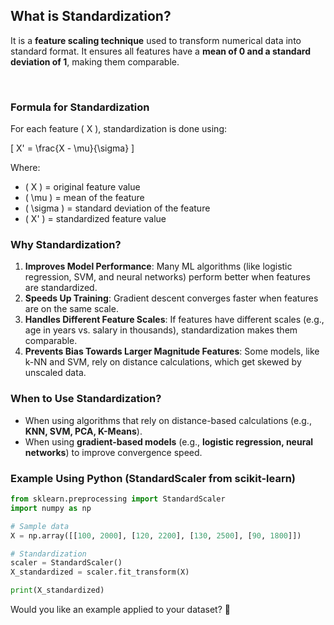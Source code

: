 ## What is Standardization?

It is a **feature scaling technique** used to transform numerical data into standard format. It ensures all features have a **mean of 0 and a standard deviation of 1**, making them comparable.

​
### **Formula for Standardization**
For each feature \( X \), standardization is done using:

\[
X' = \frac{X - \mu}{\sigma}
\]

Where:
- \( X \) = original feature value
- \( \mu \) = mean of the feature
- \( \sigma \) = standard deviation of the feature
- \( X' \) = standardized feature value


### **Why Standardization?**
1. **Improves Model Performance**: Many ML algorithms (like logistic regression, SVM, and neural networks) perform better when features are standardized.
2. **Speeds Up Training**: Gradient descent converges faster when features are on the same scale.
3. **Handles Different Feature Scales**: If features have different scales (e.g., age in years vs. salary in thousands), standardization makes them comparable.
4. **Prevents Bias Towards Larger Magnitude Features**: Some models, like k-NN and SVM, rely on distance calculations, which get skewed by unscaled data.

### **When to Use Standardization?**
- When using algorithms that rely on distance-based calculations (e.g., **KNN, SVM, PCA, K-Means**).
- When using **gradient-based models** (e.g., **logistic regression, neural networks**) to improve convergence speed.

### **Example Using Python (StandardScaler from scikit-learn)**
```python
from sklearn.preprocessing import StandardScaler
import numpy as np

# Sample data
X = np.array([[100, 2000], [120, 2200], [130, 2500], [90, 1800]])

# Standardization
scaler = StandardScaler()
X_standardized = scaler.fit_transform(X)

print(X_standardized)
```

Would you like an example applied to your dataset? 🚀
